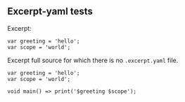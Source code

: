 ## Excerpt-yaml tests

Excerpt:

<?code-excerpt "basic.dart (var)"?>
```
var greeting = 'hello';
var scope = 'world';
```

Excerpt full source for which there is no `.excerpt.yaml` file.

<?code-excerpt "basic_0.dart"?>
```
var greeting = 'hello';
var scope = 'world';

void main() => print('$greeting $scope');
```
